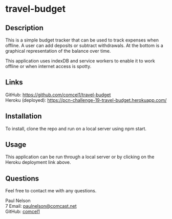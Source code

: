 # travel-budget

## Description

This is a simple budget tracker that can be used to track expenses when offline. A user can add deposits or subtract withdrawals. At the bottom is a graphical representation of the balance over time.

This application uses indexDB and service workers to enable it to work offline or when internet access is spotty.

## Links

GitHub: https://github.com/comcel1/travel-budget </br>
Heroku (deployed): https://pcn-challenge-19-travel-budget.herokuapp.com/ </br>

## Installation

To install, clone the repo and run on a local server using npm start.

## Usage

This application can be run through a local server or by clicking on the Heroku deployment link above.

## Questions

Feel free to contact me with any questions.

Paul Nelson</br>7
Email: paulnelson@comcast.net </br>
GitHub: [comcel1](https://github.com/comcel1/)
